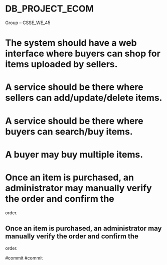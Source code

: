 # DB_PROJECT_ECOM

Group – CSSE_WE_45

# The system should have a web interface where buyers can shop for items uploaded by sellers.

# A service should be there where sellers can add/update/delete items.

# A service should be there where buyers can search/buy items.

# A buyer may buy multiple items.

# Once an item is purchased, an administrator may manually verify the order and confirm the

order.

## Once an item is purchased, an administrator may manually verify the order and confirm the

order.

#commit
#commit
